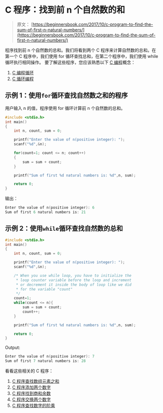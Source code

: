 # C 程序：找到前 n 个自然数的和

> 原文： [https://beginnersbook.com/2017/10/c-program-to-find-the-sum-of-first-n-natural-numbers/](https://beginnersbook.com/2017/10/c-program-to-find-the-sum-of-first-n-natural-numbers/)

程序找到前 n 个自然数的总和。我们将看到两个 C 程序来计算自然数的总和。在第一个 C 程序中，我们使用 for 循环查找总和，在第二个程序中，我们使用 while 循环执行相同操作。
要了解这些程序，您应该熟悉以下 [C 编程](https://beginnersbook.com/2014/01/c-tutorial-for-beginners-with-examples/)概念：

1.  [C 编程循环](https://beginnersbook.com/2014/01/c-for-loop/)
2.  [C 循环编程](https://beginnersbook.com/2014/01/c-while-loop/)

## 示例 1：使用`for`循环查找自然数之和的程序

用户输入 n 的值，程序使用 for 循环计算前 n 个自然数的总和。

```c
#include <stdio.h>
int main()
{
    int n, count, sum = 0;

    printf("Enter the value of n(positive integer): ");
    scanf("%d",&n);

    for(count=1; count <= n; count++)
    {
        sum = sum + count;
    }

    printf("Sum of first %d natural numbers is: %d",n, sum);

    return 0;
}
```

输出：

```c
Enter the value of n(positive integer): 6
Sum of first 6 natural numbers is: 21
```

## 示例 2：使用`while`循环查找自然数的总和

```c
#include <stdio.h>
int main()
{
    int n, count, sum = 0;

    printf("Enter the value of n(positive integer): ");
    scanf("%d",&n);

    /* When you use while loop, you have to initialize the
     * loop counter variable before the loop and increment
     * or decrement it inside the body of loop like we did 
     * for the variable "count"
     */
    count=1;
    while(count <= n){
    	sum = sum + count;
    	count++;
    }

    printf("Sum of first %d natural numbers is: %d",n, sum);

    return 0;
}
```

Output:

```c
Enter the value of n(positive integer): 7
Sum of first 7 natural numbers is: 28
```

看看这些相关的 C 程序：

1.  [C 程序查找数组元素之和](https://beginnersbook.com/2014/06/c-program-to-find-sum-of-array-elements-using-pointers-recursion-functions/)
2.  [C 程序添加两个数字](https://beginnersbook.com/2017/09/c-program-to-add-two-numbers/)
3.  [C 程序找到商和余数](https://beginnersbook.com/2017/09/c-program-to-find-quotient-and-remainder/)
4.  [C 程序交换两个数字](https://beginnersbook.com/2017/09/c-program-to-swap-two-numbers/)
5.  [C 程序查找数字的阶乘](https://beginnersbook.com/2014/06/c-program-to-find-factorial-of-number-using-recursion/)